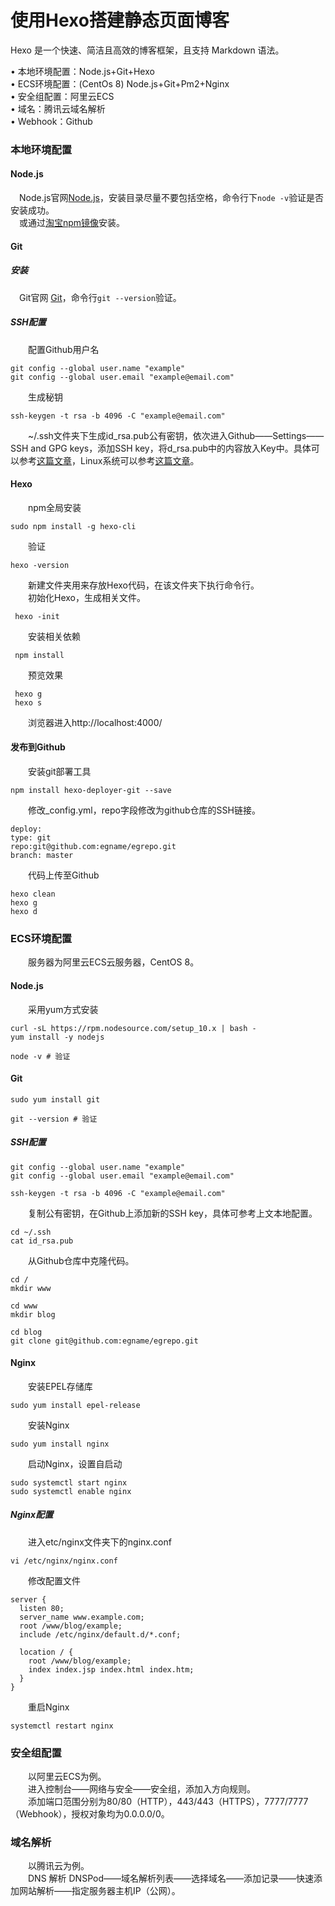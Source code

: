 # 使用Hexo搭建静态页面博客

Hexo 是一个快速、简洁且高效的博客框架，且支持 Markdown 语法。
<!--more-->
• 本地环境配置：Node.js+Git+Hexo <br>
• ECS环境配置：(CentOs 8) Node.js+Git+Pm2+Nginx <br>
• 安全组配置：阿里云ECS <br>
• 域名：腾讯云域名解析 <br>
• Webhook：Github

### 本地环境配置 <br>
#### Node.js <br>
　Node.js官网[Node.js](https://nodejs.org/en/)，安装目录尽量不要包括空格，命令行下```node -v```验证是否安装成功。<br>
　或通过[淘宝npm镜像](https://npm.taobao.org/mirrors/node)安装。
#### Git<br>
##### 安装
　Git官网 [Git](https://git-scm.com/)，命令行```git --version```验证。
##### SSH配置
　　配置Github用户名 <br>
  ```
  git config --global user.name "example"
  git config --global user.email "example@email.com"
  ```
　　生成秘钥
  ```
  ssh-keygen -t rsa -b 4096 -C "example@email.com"
  ```

　　~/.ssh文件夹下生成id_rsa.pub公有密钥，依次进入Github——Settings——SSH and GPG keys，添加SSH key，将d_rsa.pub中的内容放入Key中。具体可以参考[这篇文章](https://blog.csdn.net/playboyanta123/article/details/49611873?utm_medium=distribute.pc_relevant.none-task-blog-BlogCommendFromMachineLearnPai2-1.nonecase&depth_1-utm_source=distribute.pc_relevant.none-task-blog-BlogCommendFromMachineLearnPai2-1.nonecase)，Linux系统可以参考[这篇文章](https://blog.csdn.net/qq_36663951/article/details/78749217?utm_medium=distribute.pc_relevant.none-task-blog-baidujs-1)。
#### Hexo<br>
　　npm全局安装
  ```
  sudo npm install -g hexo-cli
  ```

　　验证
 ```
 hexo -version
 ```

　　新建文件夹用来存放Hexo代码，在该文件夹下执行命令行。  
　　初始化Hexo，生成相关文件。
 ```
  hexo -init
 ```

　　安装相关依赖
 ```
  npm install
 ```

　　预览效果
 ```
  hexo g
  hexo s
 ```
　　浏览器进入http://localhost:4000/
#### 发布到Github<br>
　　安装git部署工具
  ```
  npm install hexo-deployer-git --save
  ```
　　修改_config.yml，repo字段修改为github仓库的SSH链接。
  ```
  deploy:
  type: git
  repo:git@github.com:egname/egrepo.git
  branch: master
  ```
　　代码上传至Github
  ```
  hexo clean
  hexo g
  hexo d
  ```
  ### ECS环境配置 <br>

　　服务器为阿里云ECS云服务器，CentOS 8。

  #### Node.js<br>
　　采用yum方式安装
   ```
  curl -sL https://rpm.nodesource.com/setup_10.x | bash -
  yum install -y nodejs
  
  node -v # 验证
   ```
  #### Git <br>
  ```
  sudo yum install git
  
  git --version # 验证
  ```
  ##### SSH配置<br>
  ```
  git config --global user.name "example"
  git config --global user.email "example@email.com"
  
  ssh-keygen -t rsa -b 4096 -C "example@email.com"
  ```
　　复制公有密钥，在Github上添加新的SSH key，具体可参考上文本地配置。
  ```
  cd ~/.ssh
  cat id_rsa.pub
  ```
　　从Github仓库中克隆代码。
  ```
  cd /
  mkdir www
 
  cd www
  mkdir blog
  
  cd blog
  git clone git@github.com:egname/egrepo.git
  ```
  #### Nginx <br>
　　安装EPEL存储库
  ```
  sudo yum install epel-release
  ```

　　安装Nginx
  ```
  sudo yum install nginx
  ```
　　启动Nginx，设置自启动
  ```
  sudo systemctl start nginx
  sudo systemctl enable nginx
  ```
  ##### Nginx配置
　　进入etc/nginx文件夹下的nginx.conf
  ```
  vi /etc/nginx/nginx.conf
  ```
　　修改配置文件
  ```
  server {
    listen 80;
    server_name www.example.com;
    root /www/blog/example;
    include /etc/nginx/default.d/*.conf;
    
    location / {
      root /www/blog/example;
      index index.jsp index.html index.htm;
    }
  }
  ```
　　重启Nginx
  ```
  systemctl restart nginx
  ```
### 安全组配置
　　以阿里云ECS为例。  
　　进入控制台——网络与安全——安全组，添加入方向规则。  
　　添加端口范围分别为80/80（HTTP），443/443（HTTPS），7777/7777（Webhook），授权对象均为0.0.0.0/0。

### 域名解析
　　以腾讯云为例。  
　　DNS 解析 DNSPod——域名解析列表——选择域名——添加记录——快速添加网站解析——指定服务器主机IP（公网）。
